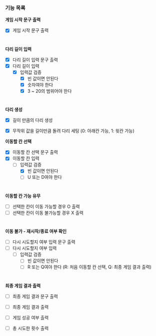 ### 기능 목록 
**게임 시작 문구 출력**
- [x] 게임 시작 문구 출력
#
  
**다리 길이 입력**
- [x] 다리 길이 입력 문구 출력
- [x] 다리 길이 입력
  - [x] 입력값 검증
    - [x] 빈 값이면 안된다
    - [x] 숫자여야 한다
    - [x] 3 ~ 20의 범위어야 한다
 #
 
**다리 생성**
- [x] 길이 만큼의 다리 생성
- [x] 무작위 값을 길이만큼 돌려 다리 세팅 (0: 아래칸 가능, 1: 윗칸 가능)


**이동할 칸 선택**
- [x] 이동할 칸 선택 문구 출력
- [x] 이동할 칸 입력
   - [ ] 입력값 검증
     - [x] 빈 값이면 안된다
     - [ ] U 또는 D여야 한다
# 
**이동할 칸 가능 유무**
- [ ] 선택한 칸이 이동 가능할 경우 O 출력
- [ ] 선택한 칸이 이동 불가능할 경우 X 출력
#

**이동 불가 - 재시작/종료 여부 확인**
- [ ] 다시 시도할지 여부 입력 문구 출력
- [ ] 다시 시도할지 여부 입력
  - [ ] 입력값 검증
    - [ ] 빈 값이면 안된다
    - [ ] R 또는 Q여야 한다 (R: 처음 이동할 칸 선택, Q: 최종 게임 결과 출력)
#
**최종 게임 결과 출력**
- [ ] 최종 게임 결과 문구 출력
- [ ] 최종 게임 결과 출력
- [ ] 게임 성공 여부 출력
- [ ] 총 시도한 횟수 출력

